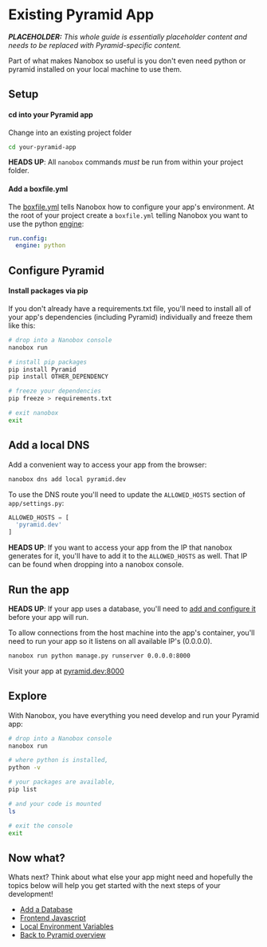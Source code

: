 # Existing Pyramid App

_**PLACEHOLDER:** This whole guide is essentially placeholder content and needs to be replaced with Pyramid-specific content._

Part of what makes Nanobox so useful is you don't even need python or pyramid installed on your local machine to use them.

## Setup

#### cd into your Pyramid app
Change into an existing project folder

```bash
cd your-pyramid-app
```

**HEADS UP**: All `nanobox` commands *must* be run from within your project folder.

#### Add a boxfile.yml
The <a href="https://docs.nanobox.io/boxfile/" target="\_blank">boxfile.yml</a> tells Nanobox how to configure your app's environment. At the root of your project create a `boxfile.yml` telling Nanobox you want to use the python <a href="https://docs.nanobox.io/engines/" target="\_blank">engine</a>:

```yaml
run.config:
  engine: python
```

## Configure Pyramid

#### Install packages via pip
If you don't already have a requirements.txt file, you'll need to install all of your app's dependencies (including Pyramid) individually and freeze them like this:

```bash
# drop into a Nanobox console
nanobox run

# install pip packages
pip install Pyramid
pip install OTHER_DEPENDENCY

# freeze your dependencies
pip freeze > requirements.txt

# exit nanobox
exit
```

## Add a local DNS
Add a convenient way to access your app from the browser:

```bash
nanobox dns add local pyramid.dev
```

To use the DNS route you'll need to update the `ALLOWED_HOSTS` section of `app/settings.py`:

```python
ALLOWED_HOSTS = [
  'pyramid.dev'
]
```

**HEADS UP**: If you want to access your app from the IP that nanobox generates for it, you'll have to add it to the `ALLOWED_HOSTS` as well. That IP can be found when dropping into a nanobox console.

## Run the app
**HEADS UP**: If your app uses a database, you'll need to [add and configure it](/python/pyramid/add-a-database) before your app will run.

To allow connections from the host machine into the app's container, you'll need to run your app so it listens on all available IP's (0.0.0.0).

```bash
nanobox run python manage.py runserver 0.0.0.0:8000
```

Visit your app at <a href="http://pyramid.dev:8000" target="\_blank">pyramid.dev:8000</a>

## Explore
With Nanobox, you have everything you need develop and run your Pyramid app:

```bash
# drop into a Nanobox console
nanobox run

# where python is installed,
python -v

# your packages are available,
pip list

# and your code is mounted
ls

# exit the console
exit
```

## Now what?
Whats next? Think about what else your app might need and hopefully the topics below will help you get started with the next steps of your development!

* [Add a Database](/python/pyramid/add-a-database)
* [Frontend Javascript](/python/pyramid/frontend-javascript)
* [Local Environment Variables](/python/pyramid/local-evars)
* [Back to Pyramid overview](/python/pyramid)

